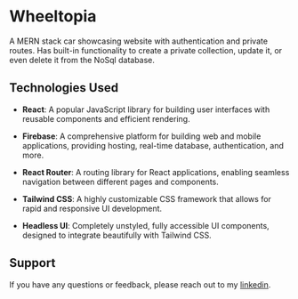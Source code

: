 # Wheeltopia

A MERN stack car showcasing website with authentication and private routes. Has built-in functionality to create a private collection, update it, or even delete it from the NoSql database.

## Technologies Used

- **React**: A popular JavaScript library for building user interfaces with reusable components and efficient rendering.

- **Firebase**: A comprehensive platform for building web and mobile applications, providing hosting, real-time database, authentication, and more.

- **React Router**: A routing library for React applications, enabling seamless navigation between different pages and components.

- **Tailwind CSS**: A highly customizable CSS framework that allows for rapid and responsive UI development.

- **Headless UI**: Completely unstyled, fully accessible UI components, designed to integrate beautifully with Tailwind CSS.


## Support

If you have any questions or feedback, please reach out to my [linkedin](https://www.linkedin.com/in/johurul-haque/).


